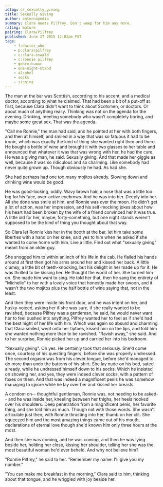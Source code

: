 ```yaml
---
idtag: cr_sexually_giving
title: Sexually Giving
author: antennapedia
summary: Clara meets Pilfrey. Don't weep for him any more.
rating: mature
pairing: Clara/Pilfrey
published: June 27 2015 12:02pm PST
tags:
    - f:doctor_who
    - p:clara/pilfrey
    - c:clara-oswald
    - c:ronnie pilfrey
    - genre:humor
    - one-night-stand
    - alcohol
    - socks
    - singing
---
```

The man at the bar was Scottish, according to his accent, and a medical doctor, according to what he claimed. That had been a bit of a put-off at first, because Clara didn't want to think about Scotsmen, or doctors. Or about much of anything really. Thinking was not on the agenda for the evening. Drinking, meeting somebody who wasn't completely boring, and maybe some great sex. That was the agenda.

"Call me Ronnie," the man had said, and he pointed at her with both fingers, and then at himself, and smiled in a way that was so fatuous it had to be ironic, which was exactly the kind of thing she wanted right then and there. He bought a bottle of wine and brought it with two glasses to her table and announced that whatever it was that was wrong with her, he had the cure. He was a giving man, he said. Sexually giving. And that made her giggle as well, because it was so ridiculous and so charming. Like somebody had never quite grown up. Though obviously he had. As had she.

She had perhaps had one too many mojitos already. Slowing down and drinking wine would be good.

He was good-looking, oddly. Wavy brown hair, a nose that was a little too big for his face, over-active eyebrows. And he was into her. Deeply into her. All she done was smile at him, and Ronnie was over the moon. He didn't get a lot of action, was her impression, and his self-mocking jokes about how his heart had been broken by the wife of a friend convinced her it was true. A little old for her, maybe, forty-something, but one night stands weren't supposed to be the kind of thing you thought about that way.

So Clara let Ronnie kiss her in the booth at the bar, let him take some liberties with a hand on her knee, said yes to him when he asked if she wanted to come home with him. Live a little. Find out what "sexually giving" meant from an older guy.

She snogged him to within an inch of his life in the cab. He flailed his hands around at first then got his arms around her and kissed her back. A little clumsy, a little bit of teeth-knocking, but his delight in her made up for it. He was thrilled to be kissing her. He thought the world of her. She turned him on. She made him want to sing. He told her that, then he sang the entirety of "Michelle" to her with a lovely voice that honestly made her swoon, and it wasn't the two mojitos plus the half bottle of wine saying that, not in the least.

And then they were inside his front door, and he was intent on her, and husky-voiced, asking her if she was sure, if she really wanted to be ravished, because Pilfrey was a gentleman, he said, he would never want her to feel pushed into anything, Pilfrey wanted her to feel as if she'd had the best night of her life with him. Which was again so absurd and charming that Clara smiled, went onto her tiptoes, kissed him on the lips, and told him she wanted nothing more than to be ravished. "Ravish away," she said. And to her surprise, Ronnie picked her up and carried her into his bedroom.

"Sexually giving". Oh yes. He certainly took that seriously. She'd come once, courtesy of his questing fingers, before she was properly undressed. The second orgasm was from his clever tongue, before she'd managed to do more than undo the buttons of his shirt. She lay nude on his bed, sated already, while he undressed himself down to his socks. Which he insisted on showing her, and yes, they were indeed clever socks, with a pattern of foxes on them. And that was indeed a magnificent penis he was somehow managing to ignore while he lay over her and kissed her breasts.

A condom on-- thoughtful gentleman, Ronnie was, not needing to be asked-- and he was inside her, kneeling between her thighs, her heels hooked over his shoulders. Deep penetration from a magnificent penis, her favorite thing, and she told him as much. Though not with those words. She wasn't articulate just then, with Ronnie thrusting into her, thumb on her clit. She squeezed him and the most amazing things came out of his mouth, declarations of eternal love though she'd known him only three hours at the most.

And then she was coming, and he was coming, and then he was lying beside her, holding her close, kissing her shoulder, telling her she was the most beautiful woman he'd ever beheld. And why not believe him?

"Ronnie Pilfrey," he said to her. "Remember my name. I'll give you my number."

"You can make me breakfast in the morning," Clara said to him, thinking about that tongue, and he wriggled with joy beside her.
